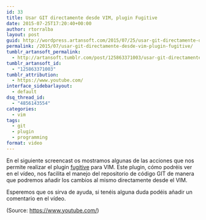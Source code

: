 ```yaml
---
id: 33
title: Usar GIT directamente desde VIM, plugin Fugitive
date: 2015-07-25T17:20:40+00:00
author: rtorralba
layout: post
guid: http://wordpress.artansoft.com/2015/07/25/usar-git-directamente-desde-vim-plugin-fugitive/
permalink: /2015/07/usar-git-directamente-desde-vim-plugin-fugitive/
tumblr_artansoft_permalink:
  - http://artansoft.tumblr.com/post/125863371003/usar-git-directamente-desde-vim-plugin-fugitive
tumblr_artansoft_id:
  - "125863371003"
tumblr_attribution:
  - https://www.youtube.com/
interface_sidebarlayout:
  - default
dsq_thread_id:
  - "4856143554"
categories:
  - vim
tags:
  - git
  - plugin
  - programming
format: video
---
```

En el siguiente screencast os mostramos algunas de las acciones que nos permite realizar el plugin <a href="https://github.com/tpope/vim-fugitive" target="_blank">fugitive</a> para VIM. Este plugin, cómo podréis ver en el vídeo, nos facilita el manejo del repositorio de código GIT de manera que podremos añadir los cambios al mismo directamente desde el VIM.

Esperemos que os sirva de ayuda, si tenéis alguna duda podéis añadir un comentario en el vídeo.

<div class="attribution">
  (Source: <a href="https://www.youtube.com/">https://www.youtube.com/</a>)
</div>
